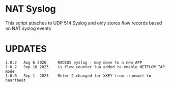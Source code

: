 # NAT Syslog 

This script attaches to UDP 514 Syslog and only stores flow records based on NAT syslog events 


UPDATES
=======

````
1.0.2   Aug 6 2026     RADIUS syslog - may move to a new APP 
1.0.2   Sep 10 2023    is_flow_counter lua added to enable NETFLOW_TAP mode 
1.0.0   Sep 1  2023    Meter 2 changed for XKEY from transmit to heartbeat 
````


